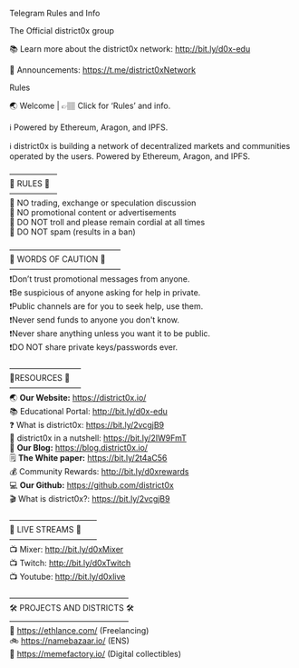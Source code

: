 Telegram Rules and Info

The Official district0x group

📚 Learn more about the district0x network:
http://bit.ly/d0x-edu

📣 Announcements:
https://t.me/district0xNetwork

Rules

🌏 Welcome | 👉🏽 Click for ‘Rules’ and info. 

ℹ️ Powered by Ethereum, Aragon, and IPFS.

ℹ️ district0x is building a network of decentralized markets and communities operated by the users. Powered by Ethereum, Aragon, and IPFS.  

——————  
🚨 RULES 🚨  
——————  
🔴 NO trading, exchange or speculation discussion  
🔴 NO promotional content or advertisements  
🔴 DO NOT troll and please remain cordial at all times  
🔴 DO NOT spam (results in a ban)  

——————————————  
 🚧 WORDS OF CAUTION 🚧  
——————————————  
❗️Don’t trust promotional messages from anyone.  
❗️Be suspicious of anyone asking for help in private.  
❗️Public channels are for you to seek help, use them.  
❗️Never send funds to anyone you don't know.  
❗️Never share anything unless you want it to be public.  
❗️DO NOT share private keys/passwords ever.  

—————————  
💎RESOURCES 💎  
—————————  
🌏 **Our Website:** https://district0x.io/  
📚 Educational Portal: http://bit.ly/d0x-edu  
❓ What is district0x: https://bit.ly/2vcgjB9  
🥜 district0x in a nutshell: https://bit.ly/2IW9FmT  
📔 **Our Blog:** https://blog.district0x.io/  
🗒 **The White paper:** https://bit.ly/2t4aC56  
💰 Community Rewards: http://bit.ly/d0xrewards  
💻 **Our Github:** https://github.com/district0x  
🎬 What is district0x?: https://bit.ly/2vcgjB9  

———————————  
📡  LIVE STREAMS 📡  
———————————  
📺 Mixer: http://bit.ly/d0xMixer  
📺 Twitch: http://bit.ly/d0xTwitch  
📺 Youtube: http://bit.ly/d0xlive  

———————————————  
🛠 PROJECTS AND DISTRICTS 🛠  
———————————————  
💼 https://ethlance.com/ (Freelancing)  
🚲 https://namebazaar.io/ (ENS)  
🐸 https://memefactory.io/ (Digital collectibles)  
